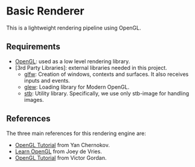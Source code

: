 # Basic Renderer
This is a lightweight rendering pipeline using OpenGL.

## Requirements

* [OpenGL](https://www.opengl.org/): used as a low level rendering library.
* [3rd Party Libraries]: external libraries needed in this project.
    * [glfw](https://github.com/glfw/glfw): Creation of windows, contexts and surfaces. It also receives inputs and events.
    * [glew](https://github.com/nigels-com/glew): Loading library for Modern OpenGL.
    * [stb](https://github.com/nothings/stb): Utility library. Specifically, we use only stb-image for handling images.

## References
The three main references for this rendering engine are:
* [OpenGL Tutorial](https://github.com/TheCherno/OpenGL) from Yan Chernokov.
* [Learn OpenGL](https://github.com/JoeyDeVries/LearnOpenGL) from Joey de Vries.
* [OpenGL Tutorial](https://github.com/VictorGordan/opengl-tutorials) from Victor Gordan.